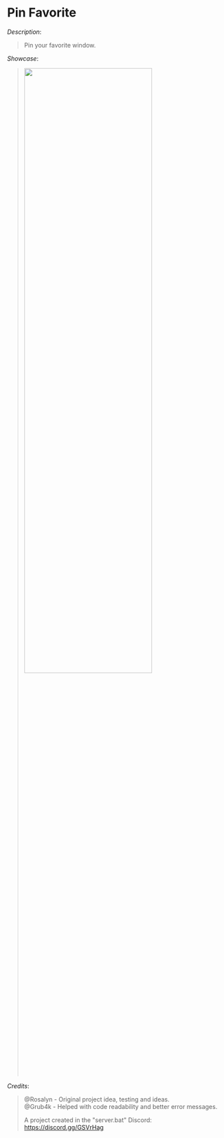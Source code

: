 # Pin Favorite

*Description*:
> Pin your favorite window.

*Showcase*:

> <img src="https://user-images.githubusercontent.com/62464560/184026844-d80d1c3d-418d-4433-9ab4-83b28288ebe0.png" width="80%" height="60%">

*Credits*:
> @Rosalyn - Original project idea, testing and ideas.<br />
> @Grub4k - Helped with code readability and better error messages.
>
> A project created in the "server.bat" Discord: https://discord.gg/GSVrHag
